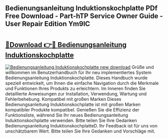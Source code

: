 ## Bedienungsanleitung Induktionskochplatte PDf Free Download - Part-hTP Service Owner Guide - User Repair Edition Ym9lC

# <h2><a href="http://df0mqe.blite.top/?on=Bedienungsanleitung+Induktionskochplatte">🔗Download 👉🔴 Bedienungsanleitung Induktionskochplatte</a></h2>

[![Bedienungsanleitung Induktionskochplatte new download](https://i.imgur.com/lujVjoI.png)](http://df0mqe.blite.top/?on=Bedienungsanleitung+Induktionskochplatte)
Grüße und willkommen im Benutzerhandbuch für Ihr neu implementiertes System Bedienungsanleitung Induktionskochplatte. Dieses Handbuch wurde speziell entwickelt, um Ihnen die einfache Navigation durch die Merkmale und Funktionen Ihres Produkts zu erleichtern. Im Inneren finden Sie detaillierte Anweisungen zur Installation, Verwendung, Wartung und Fehlerbehebung. Kompatibel mit großen Marken Dieses Bedienungsanleitung Induktionskochplatte ist mit großen Marken kompatibler Produkte kompatibel. Genießen Sie die Effizienz der Funktionsliste, während Sie Ihr neues Bedienungsanleitung Induktionskochplatte verwenden. Bitte teilen Sie Ihre Gedanken Bedienungsanleitung InduktionskochplatteD. Ihr Feedback ist für uns von unschätzbarem Wert. Bitte teilen Sie Ihre Gedanken und Vorschläge mit.
